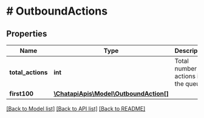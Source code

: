# # OutboundActions

## Properties

Name | Type | Description | Notes
------------ | ------------- | ------------- | -------------
**total_actions** | **int** | Total number of actions in the queue | [optional]
**first100** | [**\ChatapiApis\Model\OutboundAction[]**](OutboundAction.md) |  | [optional]

[[Back to Model list]](../../README.md#models) [[Back to API list]](../../README.md#endpoints) [[Back to README]](../../README.md)

